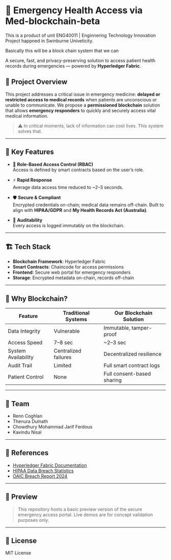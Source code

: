 # 🚨 Emergency Health Access via Med-blockchain-beta

This is a product of unit ENG40011 | Enginnering Technology Innovation Project happned in Swinburne Univeticity.

Basically this will be a block chain system that we can 

A secure, fast, and privacy-preserving solution to access patient health records during emergencies — powered by **Hyperledger Fabric**.

## 📘 Project Overview

This project addresses a critical issue in emergency medicine: **delayed or restricted access to medical records** when patients are unconscious or unable to communicate. We propose a **permissioned blockchain** solution that allows **emergency responders** to quickly and securely access vital medical information.

> ⚠️ In critical moments, lack of information can cost lives. This system solves that.

---

## 🧠 Key Features

- 🔐 **Role-Based Access Control (RBAC)**  
  Access is defined by smart contracts based on the user’s role.

- ⚡ **Rapid Response**  
  Average data access time reduced to ~2–3 seconds.

- 🛡️ **Secure & Compliant**  
  Encrypted credentials on-chain; medical data remains off-chain. Built to align with **HIPAA/GDPR** and **My Health Records Act (Australia)**.

- 📜 **Auditability**  
  Every access is logged immutably on the blockchain.

---

## 🏗️ Tech Stack

- **Blockchain Framework**: Hyperledger Fabric  
- **Smart Contracts**: Chaincode for access permissions  
- **Frontend**: Secure web portal for emergency responders  
- **Storage**: Encrypted metadata on-chain, records off-chain

---

## 🧩 Why Blockchain?

| Feature                    | Traditional Systems | Our Blockchain Solution       |
|---------------------------|---------------------|-------------------------------|
| Data Integrity            | Vulnerable          | Immutable, tamper-proof       |
| Access Speed              | 7–8 sec             | ~2–3 sec                      |
| System Availability       | Centralized failures| Decentralized resilience      |
| Audit Trail               | Limited             | Full smart contract logs      |
| Patient Control           | None                | Full consent-based sharing    |

---

## 👥 Team

- Renn Coghlan  
- Thenura Dulnath  
- Chowdhury Mohammad Jarif Ferdous  
- Kavindu Nisal  

---

## 🔗 References

- [Hyperledger Fabric Documentation](https://hyperledger-fabric.readthedocs.io/en/release-2.5/)
- [HIPAA Data Breach Statistics](https://www.hipaajournal.com/healthcare-data-breach-statistics/)
- [OAIC Breach Report 2024](https://www.oaic.gov.au/news/media-centre/report-shows-highest-number-of-data-breaches-in-3.5-years)

---

## 📸 Preview

> This repository hosts a basic preview version of the secure emergency access portal. Live demos are for concept validation purposes only.

---

## 📄 License

MIT License
